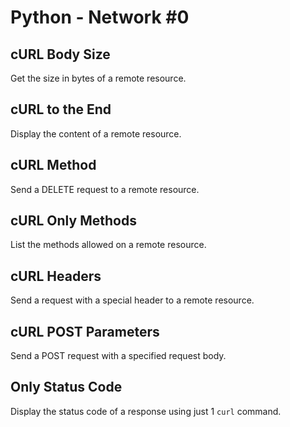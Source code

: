 # Python - Network #0

## cURL Body Size
Get the size in bytes of a remote resource.

## cURL to the End
Display the content of a remote resource.

## cURL Method
Send a DELETE request to a remote resource.

## cURL Only Methods
List the methods allowed on a remote resource.

## cURL Headers
Send a request with a special header to a remote resource.

## cURL POST Parameters
Send a POST request with a specified request body.

## Only Status Code
Display the status code of a response using just 1 `curl` command.
